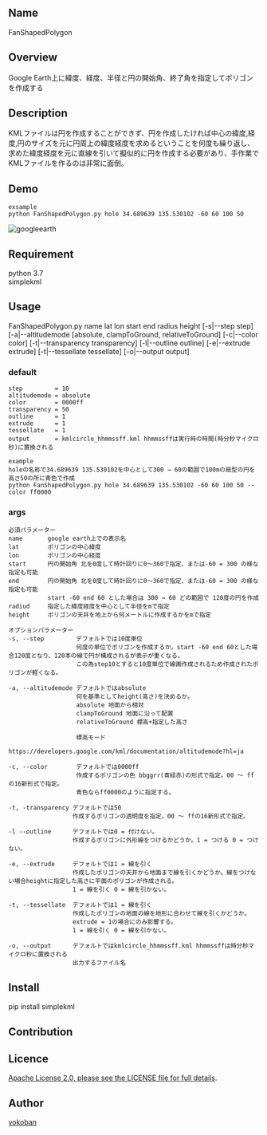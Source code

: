 ## Name
FanShapedPolygon

## Overview
Google Earth上に緯度、経度、半径と円の開始角、終了角を指定してポリゴンを作成する

## Description
KMLファイルは円を作成することができず、円を作成したければ中心の緯度,経度,円のサイズを元に円周上の緯度経度を求めるということを何度も繰り返し、
求めた緯度経度を元に直線を引いて擬似的に円を作成する必要があり、手作業でKMLファイルを作るのは非常に面倒。

## Demo
```
exsample
python FanShapedPolygon.py hole 34.689639 135.530102 -60 60 100 50
````
![googleearth](https://user-images.githubusercontent.com/31529581/68363684-14c9f980-016f-11ea-8efd-85b90d5149de.png)

## Requirement
python 3.7  
simplekml

## Usage
FanShapedPolygon.py name lat lon start end radius height [-s|--step step] [-a|--altitudemode [absolute, clampToGround, relativeToGround] [-c|--color color] [-t|--transparency transparency] [-l|--outline outline] [-e|--extrude extrude] [-t|--tessellate tessellate] [-o|--output output]  

### default
```
step         = 10
altitudemode = absolute
color        = 0000ff
transparency = 50
outline      = 1
extrude      = 1
tessellate   = 1
output       = kmlcircle_hhmmssff.kml hhmmssffは実行時の時間(時分秒マイクロ秒)に置換される
```

```
example
holeの名称で34.689639 135.530102を中心として300 → 60の範囲で100mの扇型の円を高さ50の所に青色で作成
python FanShapedPolygon.py hole 34.689639 135.530102 -60 60 100 50 --color ff0000
```


### args
```
必須パラメーター
name       google earth上での表示名
lat        ポリゴンの中心緯度
lon        ポリゴンの中心経度
start      円の開始角 北を0度して時計回りに0～360で指定、または-60 = 300 の様な指定も可能
end        円の開始角 北を0度して時計回りに0～360で指定、または-60 = 300 の様な指定も可能
           start -60 end 60 とした場合は 300 → 60 どの範囲で 120度の円を作成
radiud     指定した緯度経度を中心として半径をmで指定
height     ポリゴンの天井を地上から何メートルに作成するかをmで指定
```
```
オプションパラメーター
-s, --step         デフォルトでは10度単位
                   何度の単位でポリゴンを作成するか。start -60 end 60とした場合120度となり、120本の線で円が構成されるが表示が重くなる。
                   この為step10とすると10度単位で線画作成されるため作成されたポリゴンが軽くなる。

-a, --altitudemode デフォルトではabsolute
                   何を基準としてheight(高さ)を決めるか。
                   absolute 地面から相対
                   clampToGround 地面に沿って配置
                   relativeToGround 標高+指定した高さ
                   
                   標高モード
                   https://developers.google.com/kml/documentation/altitudemode?hl=ja

-c, --color        デフォルトでは0000ff
                   作成するポリゴンの色 bbggrr(青緑赤)の形式で指定。00 ～ ffの16新形式で指定。
                   青色ならff0000のように指定する。

-t, -transparency デフォルトでは50
                  作成するポリゴンの透明度を指定。00 ～ ffの16新形式で指定。

-l --outline      デフォルトでは0 = 付けない。
                  作成するポリゴンに外形線をつけるかどうか。1 = つける 0 = つけない。

-e, --extrude     デフォルトでは1 = 線を引く
                  作成したポリゴンの天井から地面まで線を引くかどうか。線をつけない場合heightに指定した高さに平面のポリゴンが作成される。
                  1 = 線を引く 0 = 線を引かない。

-t, --tessellate  デフォルトでは1 = 線を引く
                  作成したポリゴンの地面の線を地形に合わせて線を引くかどうか。
                  extrude = 1の場合にのみ影響する。
                  1 = 線を引く 0 = 線を引かない。

-o, --output      デフォルトではkmlcircle_hhmmssff.kml hhmmssffは時分秒マイクロ秒に置換される
                  出力するファイル名
```
## Install
pip install simplekml


## Contribution

## Licence
[Apache License 2.0, please see the LICENSE file for full details](https://github.com/electron/fiddle/blob/master/LICENSE.md).

## Author

[yokoban](https://github.com/NightSorrow)
